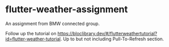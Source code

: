 # flutter-weather-assignment
An assignment from BMW connected group.

Follow up the tutorial on https://bloclibrary.dev/#/flutterweathertutorial?id=flutter-weather-tutorial.
Up to but not including Pull-To-Refresh section.
